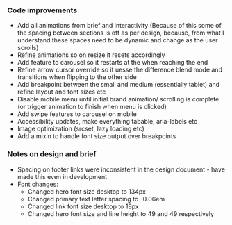 ### Code improvements

- Add all animations from brief and interactivity (Because of this some of the spacing between sections is off as per design, because, from what I understand these spaces need to be dynamic and change as the user scrolls)
- Refine animations so on resize it resets accordingly
- Add feature to carousel so it restarts at the when reaching the end
- Refine arrow cursor override so it uesse the difference blend mode and transitions when flipping to the other side
- Add breakpoint between the small and medium (essentially tablet) and refine layout and font sizes etc
- Disable mobile menu until initial brand animation/ scrolling is complete (or trigger animation to finish when menu is clicked)
- Add swipe features to carousel on mobile
- Accessibility updates, make everything tabable, aria-labels etc
- Image optimization (srcset, lazy loading etc)
- Add a mixin to handle font size output over breakpoints

### Notes on design and brief

- Spacing on footer links were inconsistent in the design document - have made this even in development
- Font changes:
  - Changed hero font size desktop to 134px
  - Changed primary text letter spacing to -0.06em
  - Changed link font size desktop to 18px
  - Changed hero font size and line height to 49 and 49 respectively

